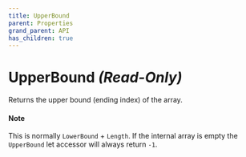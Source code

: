 ```yaml
---
title: UpperBound
parent: Properties
grand_parent: API
has_children: true 
---
```


# UpperBound *(Read-Only)*

Returns the upper bound (ending index) of the array.

#### Note

This is normally `LowerBound` + `Length`. If the internal array is empty the `UpperBound` let accessor will always return `-1`. 